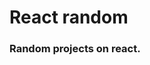 # React random

### Random projects on react.

<!--
1. UseRef usecases
2. Event Bubbling capturing demo -->
